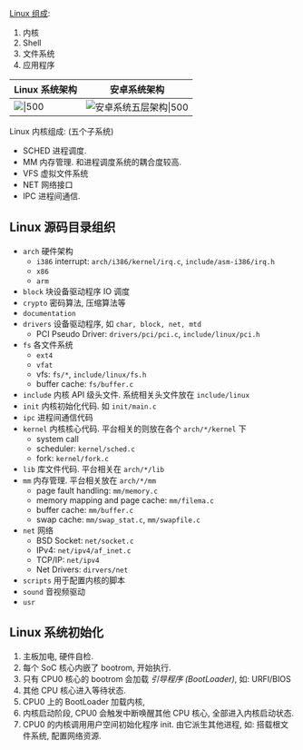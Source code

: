 
[Linux 组成](Linux.md):
1. 内核
2. Shell
3. 文件系统
4. 应用程序

| Linux 系统架构 | 安卓系统架构 |
| -------------- | ------------ |
|    ![\|500](../../attach/Pasted%20image%2020240429171126.avif)            |  ![安卓系统五层架构\|500](../../attach/Pasted%20image%2020230620164006.avif)            |

Linux 内核组成: (五个子系统)
- SCHED 进程调度. 
- MM 内存管理. 和进程调度系统的耦合度较高.
- VFS 虚拟文件系统
- NET 网络接口
- IPC 进程间通信.

## Linux 源码目录组织

- `arch` 硬件架构
	- `i386` interrupt: `arch/i386/kernel/irq.c`, `include/asm-i386/irq.h`
	- `x86`
	- `arm`
- `block` 块设备驱动程序 IO 调度
- `crypto` 密码算法, 压缩算法等
- `documentation`
- `drivers` 设备驱动程序, 如 `char, block, net, mtd`
	- PCI Pseudo Driver: `drivers/pci/pci.c`, `include/linux/pci.h`
- `fs` 各文件系统
	- `ext4`
	- `vfat`
	- vfs: `fs/*`, `include/linux/fs.h`
	- buffer cache: `fs/buffer.c`
- `include` 内核 API 级头文件. 系统相关头文件放在 `include/linux`
- `init` 内核初始化代码. 如 `init/main.c`
- `ipc` 进程间通信代码
- `kernel` 内核核心代码. 平台相关的则放在各个 `arch/*/kernel` 下
	- system call 
	- scheduler: `kernel/sched.c`
	- fork: `kernel/fork.c`
- `lib` 库文件代码. 平台相关在 `arch/*/lib`
- `mm` 内存管理. 平台相关放在 `arch/*/mm`
	- page fault handling: `mm/memory.c`
	- memory mapping and page cache: `mm/filema.c`
	- buffer cache: `mm/buffer.c`
	- swap cache: `mm/swap_stat.c`, `mm/swapfile.c`
- `net` 网络
	- BSD Socket: `net/socket.c`
	- IPv4: `net/ipv4/af_inet.c`
	- TCP/IP: `net/ipv4`
	- Net Drivers: `dirvers/net`
- `scripts` 用于配置内核的脚本
- `sound` 音视频驱动
- `usr`

## Linux 系统初始化

1. 主板加电, 硬件自检. 
2. 每个 SoC 核心内嵌了 bootrom, 开始执行.
3. 只有 CPU0 核心的 bootrom 会加载 *引导程序 (BootLoader)*, 如: URFI/BIOS
4. 其他 CPU 核心进入等待状态.
5. CPU0 上的 BootLoader 加载内核, 
6. 内核启动阶段, CPU0 会触发中断唤醒其他 CPU 核心, 全部进入内核启动状态.
7. CPU0 的内核调用用户空间初始化程序 init. 由它派生其他进程, 如: 搭载根文件系统, 配置网络资源.



